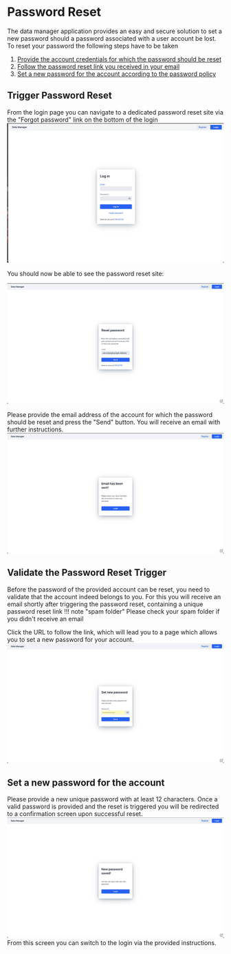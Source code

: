 # Password Reset

The data manager application provides an easy and secure solution
to set a new password should a password associated with a user account be lost.
To reset your password the following steps have to be taken

1. [Provide the account credentials for which the password should be reset](#trigger-password-reset)
2. [Follow the password reset link you received in your email](#validate-the-password-reset-trigger)
3. [Set a new password for the account according to the password policy](#set-a-new-password-for-the-account)

## Trigger Password Reset

From the login page you can navigate to a dedicated password reset site via the "Forgot password"
link
on the bottom of the login
![login_password_reset](images/password_reset/password_reset.png)

You should now be able to see the password reset site:

![password_reset_email](images/password_reset/password_reset_email.png)

Please provide the email address of the account for which the password should be reset
and press the "Send" button. You will receive an email with further instructions.
![password_reset_email_sent](images/password_reset/password_reset_email_sent.png)

## Validate the Password Reset Trigger

Before the password of the provided account can be reset,
you need to validate that the account indeed belongs to you.
For this you will receive an email shortly after triggering the password reset, containing a unique
password reset link
!!! note "spam folder"
    Please check your spam folder if you didn't receive an email

Click the URL to follow the link, which will lead you to a page which allows you to set a new
password for your account.
![password_reset_new_password](images/password_reset/password_reset_new_password.png)

## Set a new password for the account

Please provide a new unique password with at least 12 characters.
Once a valid password is provided and the reset is triggered you will be redirected to a
confirmation screen upon successful reset.
![password_reset_new_password_saved](images/password_reset/password_reset_new_password_saved.png)
From this screen you can switch to the login via the provided instructions.
